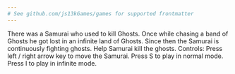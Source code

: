 ```yaml
---
# See github.com/js13kGames/games for supported frontmatter
---
```

There was a Samurai who used to kill Ghosts. Once while chasing a band of Ghosts he got lost in an infinite land of Ghosts. Since then the Samurai is continuously fighting ghosts.
Help Samurai kill the ghosts.
Controls:
Press left / right arrow key to move the Samurai.
Press S to play in normal mode.
Press I to play in infinite mode.